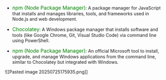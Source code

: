 - <span style="font-size:16px; color:green;">npm (Node Package Manager)</span>:
	A package manager for JavaScript that installs and manages libraries, tools, and frameworks used in Node.js and web development.

- <span style="font-size:16px; color:green;">Chocolatey</span>:
	A Windows package manager that installs software and tools (like Google Chrome, Git, Visual Studio Code) via command line using PowerShell.

- <span style="font-size:16px; color:green;">npm (Node Package Manager)</span>:
	An official Microsoft tool to install, upgrade, and manage Windows applications from the command line, similar to Chocolatey but integrated with Windows.

![[Pasted image 20250725175935.png]]